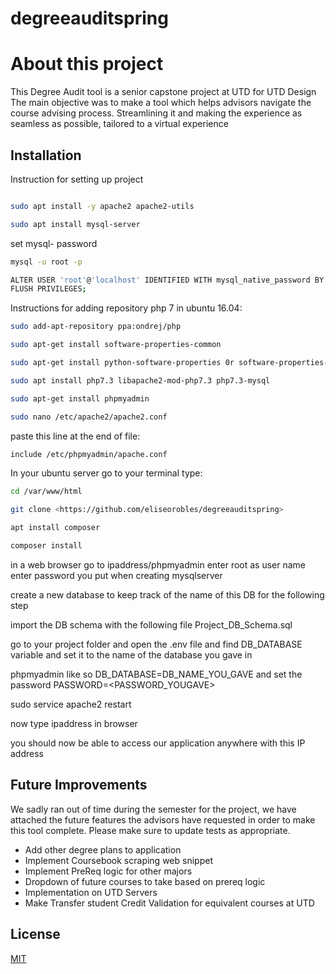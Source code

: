 # degreeauditspring
# About this project

This Degree Audit tool is a senior capstone project at UTD for UTD Design
The main objective was to make a tool which helps advisors navigate the course advising process. Streamlining it and making the experience as seamless as possible, tailored to a virtual experience


## Installation

Instruction for setting up project
```bash

sudo apt install -y apache2 apache2-utils
```
```bash
sudo apt install mysql-server
```

set mysql- password
```bash
mysql -u root -p
```

```bash
ALTER USER 'root'@'localhost' IDENTIFIED WITH mysql_native_password BY '<choose your password>';
FLUSH PRIVILEGES;
```

Instructions for adding repository php 7 in ubuntu 16.04:
```bash
sudo add-apt-repository ppa:ondrej/php
```
```bash
sudo apt-get install software-properties-common
```
```bash
sudo apt-get install python-software-properties 0r software-properties-common
```


```bash
sudo apt install php7.3 libapache2-mod-php7.3 php7.3-mysql
```
```bash
sudo apt-get install phpmyadmin
```

```bash
sudo nano /etc/apache2/apache2.conf
```
paste this line at the end of file:
```bash
include /etc/phpmyadmin/apache.conf
```

In your ubuntu server go to your terminal type:

```bash
cd /var/www/html
```

```bash
git clone <https://github.com/eliseorobles/degreeauditspring>
```

```bash
apt install composer
```

```bash
composer install
```


in a web browser go to ipaddress/phpmyadmin
enter root as user name
enter password you put when creating mysqlserver

create a new database to keep track of the name of this DB for the following step

import the DB schema  with the following file Project_DB_Schema.sql

go to your project folder and open the .env file and find DB_DATABASE variable and set it to the name of the database you gave in

phpmyadmin like so DB_DATABASE=DB_NAME_YOU_GAVE  and set the password PASSWORD=<PASSWORD_YOUGAVE>

sudo service apache2 restart

now type ipaddress in browser

you should now be able to access our application anywhere with this IP address 


## Future Improvements
We sadly ran out of time during the semester for the project, we have attached the future features the advisors have requested in order to make this tool complete.
Please make sure to update tests as appropriate.

* Add other degree plans to application
* Implement Coursebook scraping web snippet
* Implement PreReq logic for other majors
* Dropdown of future courses to take based on prereq logic
* Implementation on UTD Servers
* Make Transfer student Credit Validation for equivalent courses at UTD


## License
[MIT](https://choosealicense.com/licenses/mit/)
